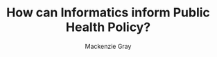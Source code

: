 ---
title: How can Informatics inform Public Health Policy?
author: Mackenzie Gray
layout: single
---